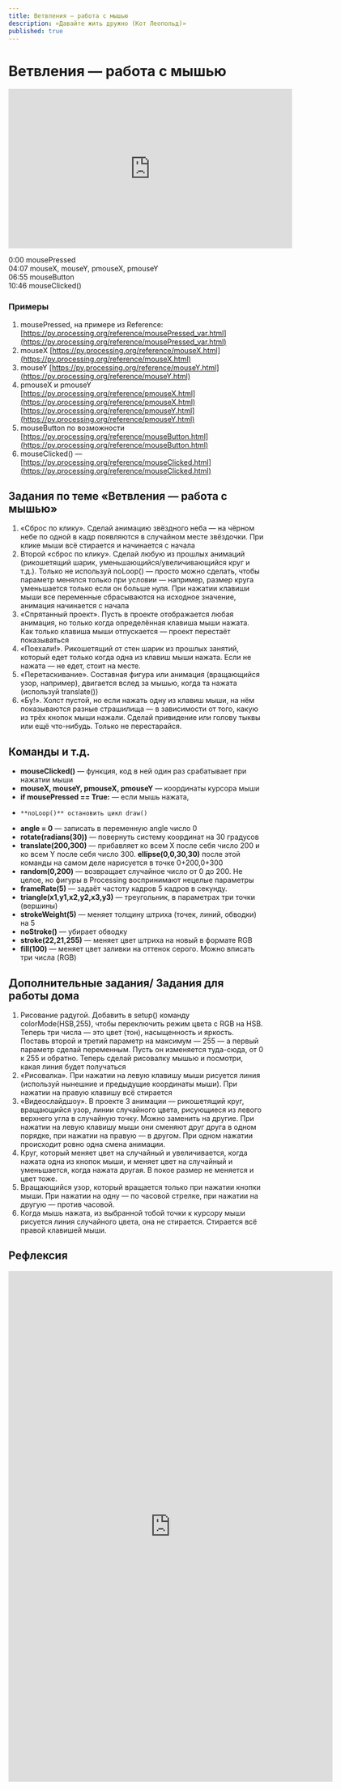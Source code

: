 ```yaml
---
title: Ветвления — работа с мышью
description: «Давайте жить дружно (Кот Леопольд)»
published: true
---
```


# Ветвления — работа с мышью

<iframe width="560" height="315" src="https://www.youtube.com/embed/5JWtTkeGu_M" frameborder="0" allow="accelerometer; autoplay; clipboard-write; encrypted-media; gyroscope; picture-in-picture" allowfullscreen></iframe>

0:00 mousePressed  
04:07 mouseX, mouseY, pmouseX, pmouseY  
06:55 mouseButton  
10:46 mouseClicked()

### Примеры 

1. mousePressed, на примере из Reference: [https://py.processing.org/reference/mousePressed_var.html](https://py.processing.org/reference/mousePressed_var.html)
1. mouseX [https://py.processing.org/reference/mouseX.html](https://py.processing.org/reference/mouseX.html) 
1. mouseY [https://py.processing.org/reference/mouseY.html](https://py.processing.org/reference/mouseY.html)
1. pmouseX и pmouseY
[https://py.processing.org/reference/pmouseX.html](https://py.processing.org/reference/pmouseX.html)
[https://py.processing.org/reference/pmouseY.html](https://py.processing.org/reference/pmouseY.html)
1. mouseButton по возможности [https://py.processing.org/reference/mouseButton.html](https://py.processing.org/reference/mouseButton.html) 
1. mouseClicked() — [https://py.processing.org/reference/mouseClicked.html](https://py.processing.org/reference/mouseClicked.html) 


## Задания по теме «Ветвления — работа с мышью»

1. «Сброс по клику». Сделай анимацию звёздного неба — на чёрном небе по одной в кадр появляются в случайном месте звёздочки. При клике мыши всё стирается и начинается с начала
2. Второй «сброс по клику». Сделай любую из прошлых анимаций (рикошетящий шарик, уменьшающийся/увеличивающийся круг и т.д.). Только не используй noLoop() — просто можно сделать, чтобы параметр менялся только при условии — например, размер круга уменьшается только если он больше нуля.
При нажатии клавиши мыши все переменные сбрасываются на исходное значение, анимация начинается с начала
3. «Спрятанный проект». Пусть в проекте отображается любая анимация, но  только когда определённая клавиша мыши нажата. Как только клавиша мыши отпускается — проект перестаёт показываться
4. «Поехали!». Рикошетящий  от стен шарик из прошлых занятий, который едет только когда одна из клавиш мыши нажата. Если не нажата — не едет, стоит на месте.
5. «Перетаскивание». Составная фигура или анимация (вращающийся узор, например), двигается вслед за мышью, когда та нажата (используй translate())
6. «Бу!». Холст пустой, но если нажать одну из клавиш мыши, на нём показываются разные страшилища — в зависимости от того, какую из трёх кнопок мыши нажали. Сделай привидение или голову тыквы или ещё что-нибудь. Только не перестарайся.



## Команды и т.д.

- **mouseClicked()**  — функция, код в ней один раз срабатывает при нажатии мыши
- **mouseX, mouseY, pmouseX, pmouseY** — координаты курсора мыши 
- **if mousePressed == True:** — если мышь нажата, 
-     **noLoop()** остановить цикл draw() 
- **angle = 0** — записать в переменную angle число 0
- **rotate(radians(30))** — повернуть систему координат на 30 градусов
- **translate(200,300)** — прибавляет ко всем X после себя число 200 и ко всем Y после себя число 300. **ellipse(0,0,30,30)** после этой команды на самом деле нарисуется в точке 0+200,0+300
- **random(0,200)** — возвращает случайное число от 0 до 200. Не целое, но фигуры в Processing воспринимают нецелые параметры
- **frameRate(5)** — задаёт частоту кадров 5 кадров в секунду.
- **triangle(x1,y1,x2,y2,x3,y3)** — треугольник, в параметрах три точки (вершины)
- **strokeWeight(5)** — меняет толщину штриха (точек, линий, обводки) на 5
- **noStroke()** — убирает обводку
- **stroke(22,21,255)** — меняет цвет штриха на новый в формате RGB
- **fill(100)** — меняет цвет заливки на оттенок серого. Можно вписать три числа (RGB)

## Дополнительные задания/ Задания для работы дома

1. Рисование радугой. Добавить в setup() команду colorMode(HSB,255), чтобы переключить режим цвета с RGB на HSB. Теперь три числа — это цвет (тон), насыщенность и яркость. Поставь второй и третий параметр на максимум — 255 — а первый параметр сделай переменным. Пусть он изменяется туда-сюда, от 0 к 255 и обратно. Теперь сделай рисовалку мышью и посмотри, какая линия будет получаться
2. «Рисовалка». При нажатии на левую клавишу мыши рисуется линия (используй нынешние и предыдущие координаты мыши). При нажатии на правую клавишу всё стирается
3. «Видеослайдшоу». В проекте 3 анимации — рикошетящий круг, вращающийся узор, линии случайного цвета, рисующиеся из левого верхнего угла в случайную точку. Можно заменить на другие. При нажатии на левую клавишу мыши они сменяют друг друга в одном порядке, при нажатии на правую — в другом. При одном нажатии происходит ровно одна смена анимации. 
4. Круг, который меняет цвет на случайный и увеличивается, когда нажата одна из кнопок мыши, и меняет цвет на случайный и уменьшается, когда нажата другая. В покое размер не меняется и цвет тоже.
6. Вращающийся узор, который вращается только при нажатии кнопки мыши. При нажатии на одну — по часовой стрелке, при нажатии на другую — против часовой.
7. Когда мышь нажата, из выбранной тобой точки к курсору мыши рисуется линия случайного цвета, она не стирается. Стирается всё правой клавишей мыши.


## Рефлексия

<iframe src="https://docs.google.com/forms/d/e/1FAIpQLSds98rGZvg-fpJo1z5EJXWXaOQ_8QSA5zIJ7RWxOGKqmeAytA/viewform?embedded=true" width="640" height="1009" frameborder="0" marginheight="0" marginwidth="0">Загрузка…</iframe>
